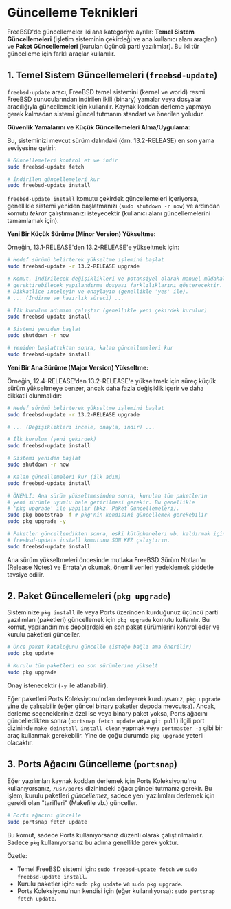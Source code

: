 # Güncelleme Teknikleri

FreeBSD'de güncellemeler iki ana kategoriye ayrılır: **Temel Sistem Güncellemeleri** (işletim sisteminin çekirdeği ve ana kullanıcı alanı araçları) ve **Paket Güncellemeleri** (kurulan üçüncü parti yazılımlar). Bu iki tür güncelleme için farklı araçlar kullanılır.

## 1. Temel Sistem Güncellemeleri (`freebsd-update`)

`freebsd-update` aracı, FreeBSD temel sistemini (kernel ve world) resmi FreeBSD sunucularından indirilen ikili (binary) yamalar veya dosyalar aracılığıyla güncellemek için kullanılır. Kaynak koddan derleme yapmaya gerek kalmadan sistemi güncel tutmanın standart ve önerilen yoludur.

**Güvenlik Yamalarını ve Küçük Güncellemeleri Alma/Uygulama:**

Bu, sisteminizi mevcut sürüm dalındaki (örn. 13.2-RELEASE) en son yama seviyesine getirir.
```bash
# Güncellemeleri kontrol et ve indir
sudo freebsd-update fetch

# İndirilen güncellemeleri kur
sudo freebsd-update install 
```
`freebsd-update install` komutu çekirdek güncellemeleri içeriyorsa, genellikle sistemi yeniden başlatmanızı (`sudo shutdown -r now`) ve ardından komutu *tekrar* çalıştırmanızı isteyecektir (kullanıcı alanı güncellemelerini tamamlamak için).

**Yeni Bir Küçük Sürüme (Minor Version) Yükseltme:**

Örneğin, 13.1-RELEASE'den 13.2-RELEASE'e yükseltmek için:
```bash
# Hedef sürümü belirterek yükseltme işlemini başlat
sudo freebsd-update -r 13.2-RELEASE upgrade

# Komut, indirilecek değişiklikleri ve potansiyel olarak manuel müdahale 
# gerektirebilecek yapılandırma dosyası farklılıklarını gösterecektir.
# Dikkatlice inceleyin ve onaylayın (genellikle 'yes' ile).
# ... (İndirme ve hazırlık süreci) ...

# İlk kurulum adımını çalıştır (genellikle yeni çekirdek kurulur)
sudo freebsd-update install

# Sistemi yeniden başlat
sudo shutdown -r now

# Yeniden başlattıktan sonra, kalan güncellemeleri kur
sudo freebsd-update install 
```

**Yeni Bir Ana Sürüme (Major Version) Yükseltme:**

Örneğin, 12.4-RELEASE'den 13.2-RELEASE'e yükseltmek için süreç küçük sürüm yükseltmeye benzer, ancak daha fazla değişiklik içerir ve daha dikkatli olunmalıdır:
```bash
# Hedef sürümü belirterek yükseltme işlemini başlat
sudo freebsd-update -r 13.2-RELEASE upgrade

# ... (Değişiklikleri incele, onayla, indir) ...

# İlk kurulum (yeni çekirdek)
sudo freebsd-update install

# Sistemi yeniden başlat
sudo shutdown -r now

# Kalan güncellemeleri kur (ilk adım)
sudo freebsd-update install 

# ÖNEMLİ: Ana sürüm yükseltmesinden sonra, kurulan tüm paketlerin
# yeni sürümle uyumlu hale getirilmesi gerekir. Bu genellikle 
# 'pkg upgrade' ile yapılır (bkz. Paket Güncellemeleri).
sudo pkg bootstrap -f # pkg'nin kendisini güncellemek gerekebilir
sudo pkg upgrade -y

# Paketler güncellendikten sonra, eski kütüphaneleri vb. kaldırmak için
# freebsd-update install komutunu SON KEZ çalıştırın.
sudo freebsd-update install 
```
Ana sürüm yükseltmeleri öncesinde mutlaka FreeBSD Sürüm Notları'nı (Release Notes) ve Errata'yı okumak, önemli verileri yedeklemek şiddetle tavsiye edilir.

## 2. Paket Güncellemeleri (`pkg upgrade`)

Sisteminize `pkg install` ile veya Ports üzerinden kurduğunuz üçüncü parti yazılımları (paketleri) güncellemek için `pkg upgrade` komutu kullanılır. Bu komut, yapılandırılmış depolardaki en son paket sürümlerini kontrol eder ve kurulu paketleri günceller.

```bash
# Önce paket kataloğunu güncelle (isteğe bağlı ama önerilir)
sudo pkg update

# Kurulu tüm paketleri en son sürümlerine yükselt
sudo pkg upgrade 
```
Onay istenecektir (`-y` ile atlanabilir).

Eğer paketleri Ports Koleksiyonu'ndan derleyerek kurduysanız, `pkg upgrade` yine de çalışabilir (eğer güncel binary paketler depoda mevcutsa). Ancak, derleme seçenekleriniz özel ise veya binary paket yoksa, Ports ağacını güncelledikten sonra (`portsnap fetch update` veya `git pull`) ilgili port dizininde `make deinstall install clean` yapmak veya `portmaster -a` gibi bir araç kullanmak gerekebilir. Yine de çoğu durumda `pkg upgrade` yeterli olacaktır.

## 3. Ports Ağacını Güncelleme (`portsnap`)

Eğer yazılımları kaynak koddan derlemek için Ports Koleksiyonu'nu kullanıyorsanız, `/usr/ports` dizinindeki ağacı güncel tutmanız gerekir. Bu işlem, kurulu paketleri *güncellemez*, sadece yeni yazılımları derlemek için gerekli olan "tarifleri" (Makefile vb.) günceller.

```bash
# Ports ağacını güncelle
sudo portsnap fetch update
```
Bu komut, sadece Ports kullanıyorsanız düzenli olarak çalıştırılmalıdır. Sadece `pkg` kullanıyorsanız bu adıma genellikle gerek yoktur.

Özetle:
*   Temel FreeBSD sistemi için: `sudo freebsd-update fetch` ve `sudo freebsd-update install`.
*   Kurulu paketler için: `sudo pkg update` ve `sudo pkg upgrade`.
*   Ports Koleksiyonu'nun kendisi için (eğer kullanılıyorsa): `sudo portsnap fetch update`.
